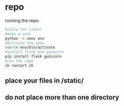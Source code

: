 # repo
running the repo:
```sh
#(only for linux)
#make a venv
python -m venv env
#activate the venv
source env/bin/activate
#install flask and gunicorn
pip install flask gunicorn
#run the repo
sh restart.sh
```
  
  
## place your files in /static/
## do not place more than one directory
